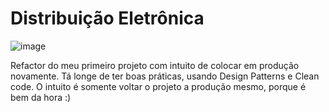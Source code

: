 # Distribuição Eletrônica

![image](https://user-images.githubusercontent.com/77810817/229289160-de7bbeee-5580-4488-8ad3-b8f0dd41236c.png)

Refactor do meu primeiro projeto com intuito de colocar em produção novamente.
Tá longe de ter boas práticas, usando Design Patterns e Clean code. O intuito é somente voltar o projeto a produção mesmo, porque é bem da hora :)
